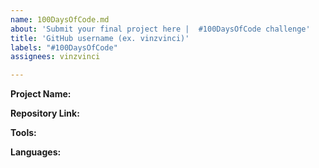 ```yaml
---
name: 100DaysOfCode.md
about: 'Submit your final project here |  #100DaysOfCode challenge'
title: 'GitHub username (ex. vinzvinci)'
labels: "#100DaysOfCode"
assignees: vinzvinci

---
```


**Project Name:**

**Repository Link:** 

**Tools:**

**Languages:**
